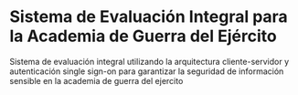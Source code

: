 # Sistema de Evaluación Integral para la Academia de Guerra del Ejército
Sistema de evaluación integral utilizando la arquitectura cliente-servidor y autenticación single sign-on para garantizar la seguridad de información sensible en la academia de guerra del ejercito
